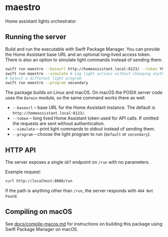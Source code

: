 # maestro
Home assistant lights orchestrator

## Running the server

Build and run the executable with Swift Package Manager. You can provide the
Home Assistant base URL and an optional long‑lived access token. There is also
an option to simulate light commands instead of sending them:

```bash
swift run maestro --baseurl http://homeassistant.local:8123/ --token YOUR_TOKEN
swift run maestro --simulate # Log light actions without changing anything
# Select a different light program
swift run maestro --program secondary
```

The package builds on Linux and macOS. On macOS the POSIX server code uses the
`Darwin` module, so the same command works there as well.

- `--baseurl` – base URL for the Home Assistant instance. The default is
  `http://homeassistant.local:8123/`.
- `--token` – long lived Home Assistant token used for API calls. If omitted the
  requests are sent without authentication.
- `--simulate` – print light commands to stdout instead of sending them.
- `--program` – choose the light program to run (`default` or `secondary`).

## HTTP API

The server exposes a single `GET` endpoint on `/run` with no parameters.

Example request:

```bash
curl http://localhost:8080/run
```

If the path is anything other than `/run`, the server responds with `404 Not
Found`.

## Compiling on macOS

See [docs/compile-macos.md](docs/compile-macos.md) for instructions on building
this package using Swift Package Manager on macOS.
